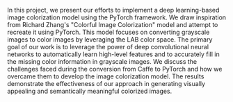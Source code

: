 In this project, we present our efforts to
implement a deep learning-based image colorization model
using the PyTorch framework. We draw inspiration from
Richard Zhang's "Colorful Image Colorization" model and
attempt to recreate it using PyTorch. This model focuses on
converting grayscale images to color images by leveraging the
LAB color space. The primary goal of our work is to leverage
the power of deep convolutional neural networks to
automatically learn high-level features and to accurately fill in
the missing color information in grayscale images. We discuss
the challenges faced during the conversion from Caffe to
PyTorch and how we overcame them to develop the image
colorization model. The results demonstrate the effectiveness of
our approach in generating visually appealing and
semantically meaningful colorized images.
